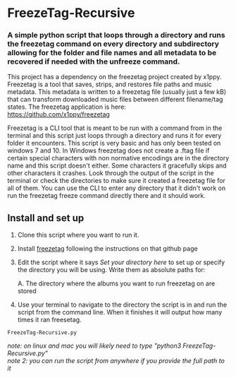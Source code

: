 # FreezeTag-Recursive
### A simple python script that loops through a directory and runs the freezetag command on every directory and subdirectory allowing for the folder and file names and all metadata to be recovered if needed with the unfreeze command.

This project has a dependency on the freezetag project created by x1ppy. Freezetag is a tool that saves, strips, and restores file paths and music metadata. This metadata is written to a freezetag file (usually just a few kB) that can transform downloaded music files between different filename/tag states. The freezetag application is here: https://github.com/x1ppy/freezetag

Freezetag is a CLI tool that is meant to be run with a command from in the terminal and this script just loops through a directory and runs it for every folder it encounters. This script is very basic and has only been tested on windows 7 and 10. In Windows freezetag does not create a .ftag file if certain special characters with non normative encodings are in the directory name and this script doesn't either. Some characters it gracefully skips and other characters it crashes. Look through the output of the script in the terminal or check the directories to make sure it created a freezetag file for all of them.  You can use the CLI to enter any directory that it didn't work on run the freezetag freeze command directly there and it should work.

## Install and set up
1) Clone this script where you want to run it.

2) Install [freezetag](https://github.com/x1ppy/freezetag) following the instructions on that github page 


3) Edit the script where it says _Set your directory here_ to set up or specify the directory you will be using. Write them as absolute paths for:

    A. The directory where the albums you want to run freezetag on are stored  

4) Use your terminal to navigate to the directory the script is in and run the script from the command line.  When it finishes it will output how many times it ran freesetag.

```
FreezeTag-Recursive.py
```

_note: on linux and mac you will likely need to type "python3 FreezeTag-Recursive.py"_  
_note 2: you can run the script from anywhere if you provide the full path to it_
